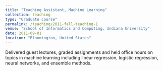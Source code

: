 ```yaml
---
title: "Teaching Assistant, Machine Learning"
collection: teaching
type: "Graduate course"
permalink: /teaching/2011-fall-teaching-1
venue: "School of Informatics and Computing, Indiana University"
date: 2011-09-01
location: "Bloomington, United States"
---
```


Delivered guest lectures, graded assignments and held office hours on topics in machine learning including linear regression, logistic regression, neural networks, and ensemble methods.
